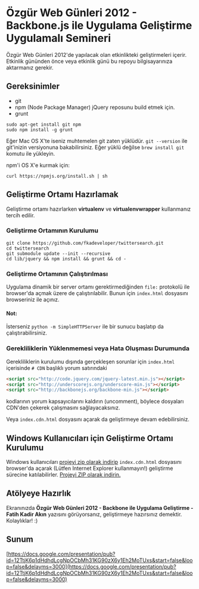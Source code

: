 # Özgür Web Günleri 2012 - Backbone.js ile Uygulama Geliştirme Uygulamalı Semineri 

Özgür Web Günleri 2012'de yapılacak olan etkinlikteki geliştirmeleri içerir. Etkinlik gününden önce
veya etkinlik günü bu repoyu bilgisayarınıza aktarmanız gerekir.

## Gereksinimler
 * git
 * npm (Node Package Manager) jQuery reposunu build etmek için.
 * grunt

```
sudo apt-get install git npm
sudo npm install -g grunt
```

Eğer Mac OS X'te iseniz muhtemelen git zaten yüklüdür. `git --version` ile git'inizin versiyonuna bakabilirsiniz.
Eğer yüklü değilse `brew install git` komutu ile yükleyin.

npm'i OS X'e kurmak için:

```
curl https://npmjs.org/install.sh | sh
```

## Geliştirme Ortamı Hazırlamak

Geliştirme ortamı hazırlarken **virtualenv** ve **virtualenvwrapper** kullanmanız tercih edilir.

### Geliştirme Ortamının Kurulumu

```
git clone https://github.com/fkadeveloper/twittersearch.git
cd twittersearch
git submodule update --init --recursive
cd lib/jquery && npm install && grunt && cd -
```

### Geliştirme Ortamının Çalıştırılması

Uygulama dinamik bir server ortamı gerektirmediğinden `file:` protokolü ile browser'da açmak üzere de çalıştırılabilir. Bunun için
`index.html` dosyasını browseriniz ile açınız.

#### Not:
İsterseniz `python -m SimpleHTTPServer` ile bir sunucu başlatıp da çalıştırabilirsiniz.

### Gerekliliklerin Yüklenmemesi veya Hata Oluşması Durumunda

Gerekliliklerin kurulumu dışında gerçekleşen sorunlar için `index.html` içerisinde `# CDN` başlıklı yorum satırındaki
```html
<script src="http://code.jquery.com/jquery-latest.min.js"></script>
<script src="http://underscorejs.org/underscore-min.js"></script>
<script src="http://backbonejs.org/backbone-min.js"></script>
```
kodlarının yorum kapsayıcılarını kaldırın (uncomment), böylece dosyaları CDN'den çekerek çalışmasını sağlayacaksınız.

Veya `index.cdn.html` dosyasını açarak da geliştirmeye devam edebilirsiniz.

## Windows Kullanıcıları için Geliştirme Ortamı Kurulumu

Windows kullanıcıları [projeyi zip olarak indirip](https://github.com/fkadeveloper/twittersearch/zipball/master) `index.cdn.html`
dosyasını browser'da açarak (Lütfen Internet Explorer kullanmayın!) geliştirme sürecine katılabilirler. 
[Projeyi ZIP olarak indirin.](https://github.com/fkadeveloper/twittersearch/zipball/master)

## Atölyeye Hazırlık

Ekranınızda **Özgür Web Günleri 2012 - Backbone ile Uygulama Geliştirme - Fatih Kadir Akın** yazısını görüyorsanız, geliştirmeye
hazırsınız demektir. Kolaylıklar! :)

## Sunum

[https://docs.google.com/presentation/pub?id=12TtjK6p1dHdhdLcgNpOCbMh31KG90zX6y1Eh2MoTUxs&start=false&loop=false&delayms=3000](https://docs.google.com/presentation/pub?id=12TtjK6p1dHdhdLcgNpOCbMh31KG90zX6y1Eh2MoTUxs&start=false&loop=false&delayms=3000)